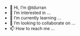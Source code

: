 - 👋 Hi, I’m @tdurran
- 👀 I’m interested in ...
- 🌱 I’m currently learning ...
- 💞️ I’m looking to collaborate on ...
- 📫 How to reach me ...

<!---
tdurran/tdurran is a ✨ special ✨ repository because its `README.md` (this file) appears on your GitHub profile.
You can click the Preview link to take a look at your changes.
--->
